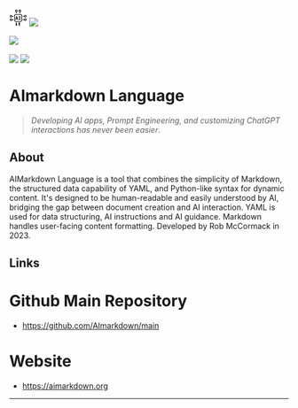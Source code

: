 ![](https://github.com/AImarkdown/main/blob/main/logos/favicon-32x32.png)
![](https://aimarkdown.org/images/aimd-logo-160.png)

![](https://aimarkdown.org/logos/built-with-aimarkdown.png)

![](https://aimarkdown.org/images/badges/chatGPT-74aa9c.svg)
![](https://aimarkdown.org/images/powered-by-openai-badge-outlined-on-light.png)


# AImarkdown Language
> *Developing AI apps, Prompt Engineering, and customizing ChatGPT interactions has never been easier*.

## About

AIMarkdown Language is a tool that combines the simplicity of Markdown, the structured data capability of YAML, and Python-like syntax for dynamic content. It's designed to be human-readable and easily understood by AI, bridging the gap between document creation and AI interaction. YAML is used for data structuring, AI instructions and AI guidance. Markdown handles user-facing content formatting. Developed by Rob McCormack in 2023.

## Links
# Github Main Repository
- https://github.com/AImarkdown/main

# Website
- https://aimarkdown.org
 
---
